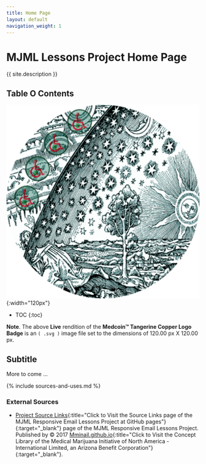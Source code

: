 ```yaml
---
title: Home Page
layout: default
navigation_weight: 1
---
```

# MJML Lessons Project Home Page

{{ site.description }}

## Table O Contents

![Flammarion Logo Badge](assets/img/svg/MMI-Medmj-Org-Got-Tree-Flammarion-Person-Through-Celestial-Sphere-circle-543-x-543.svg){:width="120px"}

- TOC
{:toc}

**Note**. The above **Live** rendition of the **Medcoin™ Tangerine Copper Logo Badge** is an `( .svg )` image file set to the dimensions of 120.00 px X 120.00 px.

## Subtitle

More to come ...

{% include sources-and-uses.md %}

### External Sources

- [Project Source Links](https://mminail.github.io/Medcoin/Source-MJML-Links.htm){:title="Click to Visit the Source Links page of the MJML Responsive Email Lessons Project at GitHub pages"}{:target="_blank"} page of the MJML Responsive Email Lessons Project. Published by © 2017 [Mminail.github.io](https://mminail.github.io/){:title="Click to Visit the Concept Library of the Medical Marijuana Initiative of North America - International Limited, an Arizona Benefit Corporation"}{:target="_blank"}.

